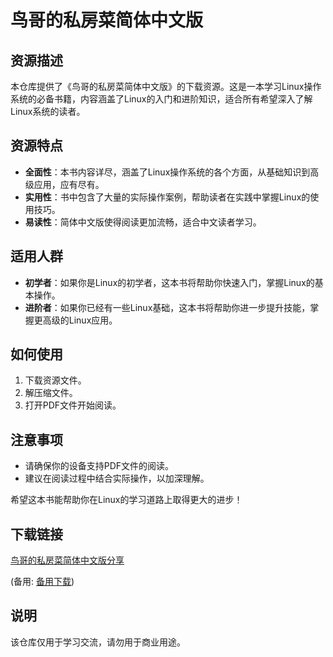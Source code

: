 # 鸟哥的私房菜简体中文版

## 资源描述

本仓库提供了《鸟哥的私房菜简体中文版》的下载资源。这是一本学习Linux操作系统的必备书籍，内容涵盖了Linux的入门和进阶知识，适合所有希望深入了解Linux系统的读者。

## 资源特点

- **全面性**：本书内容详尽，涵盖了Linux操作系统的各个方面，从基础知识到高级应用，应有尽有。
- **实用性**：书中包含了大量的实际操作案例，帮助读者在实践中掌握Linux的使用技巧。
- **易读性**：简体中文版使得阅读更加流畅，适合中文读者学习。

## 适用人群

- **初学者**：如果你是Linux的初学者，这本书将帮助你快速入门，掌握Linux的基本操作。
- **进阶者**：如果你已经有一些Linux基础，这本书将帮助你进一步提升技能，掌握更高级的Linux应用。

## 如何使用

1. 下载资源文件。
2. 解压缩文件。
3. 打开PDF文件开始阅读。

## 注意事项

- 请确保你的设备支持PDF文件的阅读。
- 建议在阅读过程中结合实际操作，以加深理解。

希望这本书能帮助你在Linux的学习道路上取得更大的进步！

## 下载链接
[鸟哥的私房菜简体中文版分享](https://pan.quark.cn/s/ae36c424eff8) 

(备用: [备用下载](https://pan.baidu.com/s/1JqK9zyMHWMYY7rYDLIhiZg?pwd=1234))

## 说明

该仓库仅用于学习交流，请勿用于商业用途。
